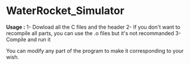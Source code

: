 # WaterRocket_Simulator
**Usage :**
1- Dowload all the C files and the header
2- If you don't want to recompile all parts, you can use the .o files but it's not recommanded
3- Compile and run it

You can modify any part of the program to make it corresponding to your wish.
